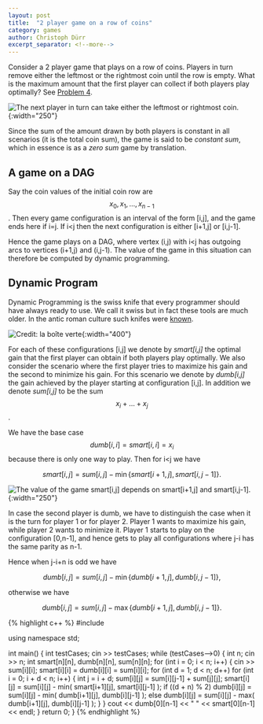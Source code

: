 ```yaml
---
layout: post
title:  "2 player game on a row of coins"
category: games
author: Christoph Dürr
excerpt_separator: <!--more-->
---
```


Consider a 2 player game that plays on a row of coins.  Players in turn remove either the leftmost or the rightmost coin until the row is empty. What is the maximum amount that the first player can collect if both players play optimally? See [Problem 4](http://www.spoj.com/problems/CODEM4/).

![]({{site.images}}row-game.svg "The next player in turn can take either the leftmost or rightmost coin." ){:width="250"}


<!--more-->

Since the sum of the amount drawn by both players is constant in all scenarios (it is the total coin sum), the game is said to be *constant sum*, which in essence is as a *zero sum* game by translation.

## A game on a DAG

Say the coin values of the initial coin row are $$x_0,x_1,\ldots,x_{n-1}$$.  Then every game configuration is an interval of the form [i,j], and the game ends here if i=j. If i<j then the next configuration is either [i+1,j] or [i,j-1].

Hence the game plays on a DAG, where vertex (i,j) with i<j has outgoing arcs to vertices (i+1,j) and (i,j-1).  The value of the game in this situation can therefore be computed by dynamic programming.

## Dynamic Program

Dynamic Programming is the swiss knife that every programmer should have always ready to use.
We call it swiss but in fact these tools are much older.  In the antic roman culture such knifes were [known](http://www.laboiteverte.fr/un-outil-multifonction-de-la-rome-antique/).


![](http://www.laboiteverte.fr/wp-content/uploads/2015/11/rome-antique-outil-multifonction-01.jpg "Credit: la boîte verte" ){:width="400"}


For each of these configurations [i,j] we denote by *smart[i,j]* the optimal gain that the first player can obtain if both players play optimally.  We also consider the scenario where the first player tries to maximize his gain and the second to minimize his gain.  For this scenario we denote by *dumb[i,j]*  the gain achieved by the player starting at configuration [i,j].  In addition we denote *sum[i,j]* to be the sum $$x_i+\ldots+x_j$$.

We have the base case $$dumb[i,i]=smart[i,i]=x_i$$ because there is only one way to play. Then for i<j we have

$$ smart[i,j] = sum[i,j] - \min\{ smart[i+1,j], smart[i,j-1]\}.$$


![]({{site.images}}row-game-dag.svg "The value of the game smart[i,j] depends on smart[i+1,j] and smart[i,j-1]." ){:width="250"}

In case the second player is dumb, we have to distinguish the case when it is the turn for player 1 or for player 2.
Player 1 wants to maximize his gain, while player 2 wants to minimize it.  Player 1 starts to play on the configuration [0,n-1], and hence gets to play all configurations where j-i has the same parity as n-1.

Hence when j-i+n is odd we have

$$ dumb[i,j] = sum[i,j] - \min\{ dumb[i+1,j], dumb[i,j-1]\},$$

otherwise we have

$$ dumb[i,j] = sum[i,j] - \max\{ dumb[i+1,j], dumb[i,j-1]\}.$$


{% highlight c++ %}
#include <iostream>

using namespace std;

int main() {
  int testCases;
  cin >> testCases;
  while (testCases-->0) {
    int n;
    cin >> n;
    int smart[n][n], dumb[n][n], sum[n][n];
    for (int i = 0; i < n; i++) {
        cin >> sum[i][i];
        smart[i][i] = dumb[i][i] = sum[i][i];
    for (int d = 1; d < n; d++)
      for (int i = 0; i + d < n; i++) {
        int j = i + d;
        sum[i][j] = sum[i][j-1] + sum[j][j];
        smart[i][j] = sum[i][j] - min( smart[i+1][j], smart[i][j-1] );
        if ((d + n) % 2)
          dumb[i][j] = sum[i][j] - min( dumb[i+1][j], dumb[i][j-1] );
        else
          dumb[i][j] = sum[i][j] - max( dumb[i+1][j], dumb[i][j-1] );
      }
    }
    cout << dumb[0][n-1] << " " << smart[0][n-1] << endl;
  }
  return 0;
}
{% endhighlight %}



